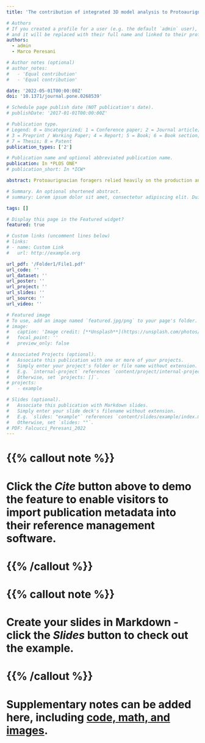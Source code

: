 ```yaml
---
title: 'The contribution of integrated 3D model analysis to Protoaurignacian stone tool design'

# Authors
# If you created a profile for a user (e.g. the default `admin` user), write the username (folder name) here
# and it will be replaced with their full name and linked to their profile.
authors:
  - admin
  - Marco Peresani

# Author notes (optional)
# author_notes:
#   - 'Equal contribution'
#   - 'Equal contribution'

date: '2022-05-01T00:00:00Z'
doi: '10.1371/journal.pone.0268539'

# Schedule page publish date (NOT publication's date).
# publishDate: '2017-01-01T00:00:00Z'

# Publication type.
# Legend: 0 = Uncategorized; 1 = Conference paper; 2 = Journal article;
# 3 = Preprint / Working Paper; 4 = Report; 5 = Book; 6 = Book section;
# 7 = Thesis; 8 = Patent
publication_types: ['2']

# Publication name and optional abbreviated publication name.
publication: In *PLOS ONE*
# publication_short: In *ICW*

abstract: Protoaurignacian foragers relied heavily on the production and use of bladelets. Technotypological studies of these implements have provided insights into crucial aspects of cultural variability. However, new technologies have seldom been used to quantify patterns of stone tool design. Taking advantage of a new scanning protocol and open-source software, we conduct the first 3D analysis of a Protoaurignacian assemblage, focusing on the selection and modification of blades and bladelets. We study a large dataset of complete blanks and retouched tools from the early Protoaurignacian assemblage at Fumane Cave in northeastern Italy. Our main goal is to validate and refine previous techno-typological considerations employing a 3D geometric morphometrics approach complemented by 2D analysis of cross-section outlines and computation of retouch angle. The encouraging results show the merits of the proposed integrated approach and confirm that bladelets were the main focus of stone knapping at the site. Among modified bladelets, various retouching techniques were applied to achieve specific shape objectives. We suggest that the variability observed among retouched bladelets relates to the design of multi-part artifacts that need to be further explored via renewed experimental and functional studies.

# Summary. An optional shortened abstract.
# summary: Lorem ipsum dolor sit amet, consectetur adipiscing elit. Duis posuere tellus ac convallis placerat. Proin tincidunt magna sed ex sollicitudin condimentum.

tags: []

# Display this page in the Featured widget?
featured: true

# Custom links (uncomment lines below)
# links:
# - name: Custom Link
#   url: http://example.org

url_pdf: '/Folder1/File1.pdf'
url_code: ''
url_dataset: ''
url_poster: ''
url_project: ''
url_slides: ''
url_source: ''
url_video: ''

# Featured image
# To use, add an image named `featured.jpg/png` to your page's folder.
# image:
#   caption: 'Image credit: [**Unsplash**](https://unsplash.com/photos/pLCdAaMFLTE)'
#   focal_point: ''
#   preview_only: false

# Associated Projects (optional).
#   Associate this publication with one or more of your projects.
#   Simply enter your project's folder or file name without extension.
#   E.g. `internal-project` references `content/project/internal-project/index.md`.
#   Otherwise, set `projects: []`.
# projects:
#   - example

# Slides (optional).
#   Associate this publication with Markdown slides.
#   Simply enter your slide deck's filename without extension.
#   E.g. `slides: "example"` references `content/slides/example/index.md`.
#   Otherwise, set `slides: ""`.
# PDF: Falcucci_Peresani_2022
---
```


# {{% callout note %}}
# Click the _Cite_ button above to demo the feature to enable visitors to import publication metadata into their reference management software.
# {{% /callout %}}

# {{% callout note %}}
# Create your slides in Markdown - click the _Slides_ button to check out the example.
# {{% /callout %}}

# Supplementary notes can be added here, including [code, math, and images](https://wowchemy.com/docs/writing-markdown-latex/).
